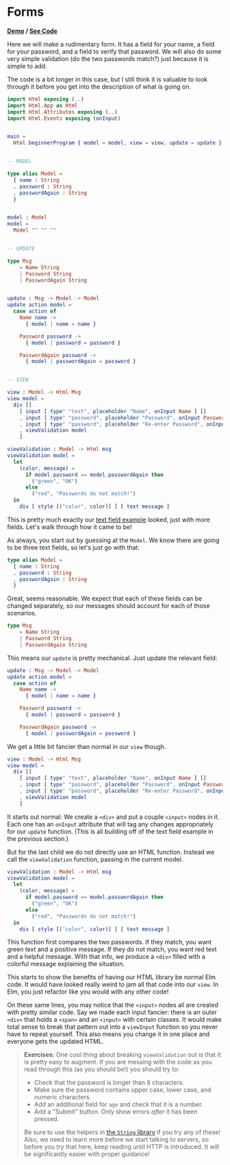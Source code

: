 # Forms

**[Demo](http://evancz.github.io/elm-architecture-tutorial/examples/2) / [See Code](TODO)**

Here we will make a rudimentary form. It has a field for your name, a field for your password, and a field to verify that password. We will also do some very simple validation (do the two passwords match?) just because it is simple to add.

The code is a bit longer in this case, but I still think it is valuable to look through it before you get into the description of what is going on.

```elm
import Html exposing (..)
import Html.App as Html
import Html.Attributes exposing (..)
import Html.Events exposing (onInput)


main =
  Html.beginnerProgram { model = model, view = view, update = update }


-- MODEL

type alias Model =
  { name : String
  , password : String
  , passwordAgain : String
  }


model : Model
model =
  Model "" "" ""


-- UPDATE

type Msg
    = Name String
    | Password String
    | PasswordAgain String


update : Msg -> Model -> Model
update action model =
  case action of
    Name name ->
      { model | name = name }

    Password password ->
      { model | password = password }

    PasswordAgain password ->
      { model | passwordAgain = password }


-- VIEW

view : Model -> Html Msg
view model =
  div []
    [ input [ type' "text", placeholder "Name", onInput Name ] []
    , input [ type' "password", placeholder "Password", onInput Password ] []
    , input [ type' "password", placeholder "Re-enter Password", onInput PasswordAgain ] []
    , viewValidation model
    ]

viewValidation : Model -> Html msg
viewValidation model =
  let
    (color, message) =
      if model.password == model.passwordAgain then
        ("green", "OK")
      else
        ("red", "Passwords do not match!")
  in
    div [ style [("color", color)] ] [ text message ]
```

This is pretty much exactly our [text field example](TODO) looked, just with more fields. Let's walk through how it came to be!

As always, you start out by guessing at the `Model`. We know there are going to be three text fields, so let's just go with that:

```elm
type alias Model =
  { name : String
  , password : String
  , passwordAgain : String
  }
```

Great, seems reasonable. We expect that each of these fields can be changed separately, so our messages should account for each of those scenarios.

```elm
type Msg
    = Name String
    | Password String
    | PasswordAgain String
```

This means our `update` is pretty mechanical. Just update the relevant field:

```elm
update : Msg -> Model -> Model
update action model =
  case action of
    Name name ->
      { model | name = name }

    Password password ->
      { model | password = password }

    PasswordAgain password ->
      { model | passwordAgain = password }
```

We get a little bit fancier than normal in our `view` though.

```elm
view : Model -> Html Msg
view model =
  div []
    [ input [ type' "text", placeholder "Name", onInput Name ] []
    , input [ type' "password", placeholder "Password", onInput Password ] []
    , input [ type' "password", placeholder "Re-enter Password", onInput PasswordAgain ] []
    , viewValidation model
    ]
```

It starts out normal: We create a `<div>` and put a couple `<input>` nodes in it. Each one has an `onInput` attribute that will tag any changes appropriately for our `update` function. (This is all building off of the text field example in the previous section.)

But for the last child we do not directly use an HTML function. Instead we call the `viewValidation` function, passing in the current model.

```elm
viewValidation : Model -> Html msg
viewValidation model =
  let
    (color, message) =
      if model.password == model.passwordAgain then
        ("green", "OK")
      else
        ("red", "Passwords do not match!")
  in
    div [ style [("color", color)] ] [ text message ]
```

This function first compares the two passwords. If they match, you want green text and a positive message. If they do not match, you want red text and a helpful message. With that info, we produce a `<div>` filled with a colorful message explaining the situation.

This starts to show the benefits of having our HTML library be normal Elm code. It would have looked really weird to jam all that code into our `view`. In Elm, you just refactor like you would with any other code!

On these same lines, you may notice that the `<input>` nodes all are created with pretty similar code. Say we made each input fancier: there is an outer `<div>` that holds a `<span>` and an `<input>` with certain classes. It would make total sense to break that pattern out into a `viewInput` function so you never have to repeat yourself. This also means you change it in one place and everyone gets the updated HTML.

> **Exercises:** One cool thing about breaking `viewValidation` out is that it is pretty easy to augment. If you are messing with the code as you read through this (as you should be!) you should try to:
>
>  - Check that the password is longer than 8 characters.
>  - Make sure the password contains upper case, lower case, and numeric characters.
>  - Add an additional field for `age` and check that it is a number.
>  - Add a "Submit" button. Only show errors *after* it has been pressed.
>
> Be sure to use the helpers in [the `String` library](package.elm-lang.org/packages/elm-lang/core/latest/String) if you try any of these! Also, we need to learn more before we start talking to servers, so before you try that here, keep reading until HTTP is introduced. It will be significantly easier with proper guidance!